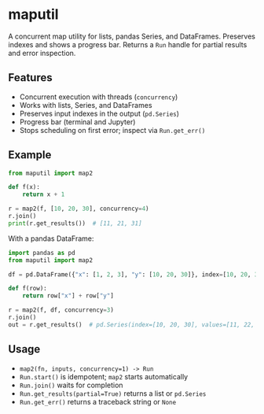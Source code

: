 # maputil

A concurrent map utility for lists, pandas Series, and DataFrames. Preserves indexes and shows a progress bar. Returns a `Run` handle for partial results and error inspection.

## Features

- Concurrent execution with threads (`concurrency`)
- Works with lists, Series, and DataFrames
- Preserves input indexes in the output (`pd.Series`)
- Progress bar (terminal and Jupyter)
- Stops scheduling on first error; inspect via `Run.get_err()`

## Example

```python
from maputil import map2

def f(x):
    return x + 1

r = map2(f, [10, 20, 30], concurrency=4)
r.join()
print(r.get_results())  # [11, 21, 31]
```

With a pandas DataFrame:

```python
import pandas as pd
from maputil import map2

df = pd.DataFrame({"x": [1, 2, 3], "y": [10, 20, 30]}, index=[10, 20, 30])

def f(row):
    return row["x"] + row["y"]

r = map2(f, df, concurrency=3)
r.join()
out = r.get_results()  # pd.Series(index=[10, 20, 30], values=[11, 22, 33])
```

## Usage

- `map2(fn, inputs, concurrency=1) -> Run`
- `Run.start()` is idempotent; `map2` starts automatically
- `Run.join()` waits for completion
- `Run.get_results(partial=True)` returns a list or `pd.Series`
- `Run.get_err()` returns a traceback string or `None`
